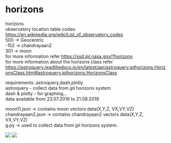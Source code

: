 # horizons
horizons 
<br>observatory location table codes: https://en.wikipedia.org/wiki/List_of_observatory_codes</br>
500 -> Geocentric </br>
-152 -> chandrayaan2</br>
301 -> moon</br>
for more information refer https://ssd.jpl.nasa.gov/?horizons</br>
for more information about the horizons class refer</br> https://astroquery.readthedocs.io/en/latest/api/astroquery.jplhorizons.HorizonsClass.html#astroquery.jplhorizons.HorizonsClass


requirements: astroquery,dash,plotly</br>
astroquery - collect data from jpl horizons system</br>
dash & plotly - for graphing...</br>
data available from 23.07.2019 to 21.08.2019

moon11.json -> contains moon vectors data(X,Y,Z, VX,VY,VZ)</br>
chandrayaan2.json -> contains chandrayaan2 vectors data(X,Y,Z, VX,VY,VZ)</br>
g.py -> used to collect data from jpl horizons system. 

<img src = "https://github.com/bhaskar4n/horizons/blob/master/ch3d"/>

<img src = "https://github.com/bhaskar4n/horizons/blob/master/ch3d1.png"/>





